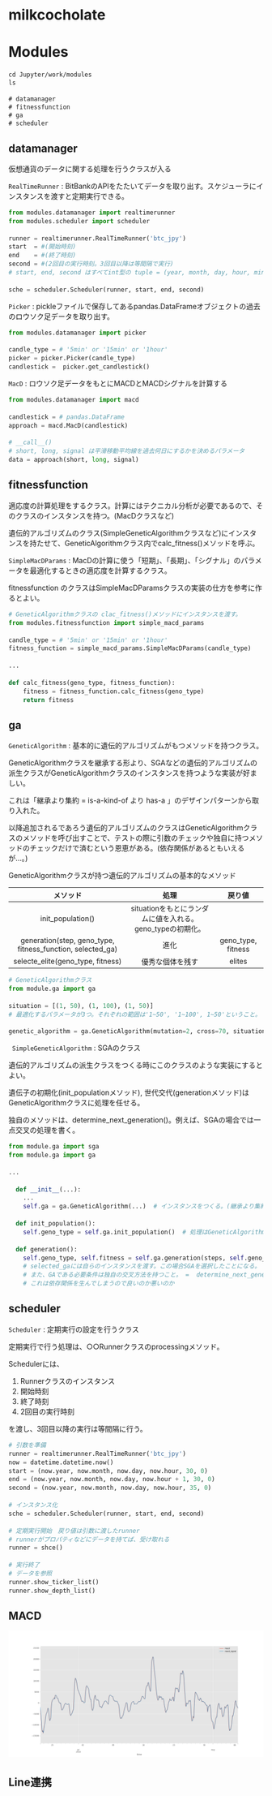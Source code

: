 # milkcocholate

# Modules

```console
cd Jupyter/work/modules
ls

# datamanager
# fitnessfunction
# ga
# scheduler
```


## datamanager

仮想通貨のデータに関する処理を行うクラスが入る

```RealTimeRunner``` : BitBankのAPIをたたいてデータを取り出す。スケジューラにインスタンスを渡すと定期実行できる。

```python
from modules.datamanager import realtimerunner
from modules.scheduler import scheduler

runner = realtimerunner.RealTimeRunner('btc_jpy')
start  = #(開始時刻)
end    = #(終了時刻)
second = #(2回目の実行時刻。3回目以降は等間隔で実行)
# start, end, second はすべてint型の tuple = (year, month, day, hour, minite, second) 

sche = scheduler.Scheduler(runner, start, end, second)
```

```Picker``` : pickleファイルで保存してあるpandas.DataFrameオブジェクトの過去のロウソク足データを取り出す。

```python
from modules.datamanager import picker

candle_type = # '5min' or '15min' or '1hour'
picker = picker.Picker(candle_type)
candlestick =  picker.get_candlestick()
```

```MacD``` : ロウソク足データをもとにMACDとMACDシグナルを計算する

```python
from modules.datamanager import macd

candlestick = # pandas.DataFrame
approach = macd.MacD(candlestick)

# __call__()
# short, long, signal は平滑移動平均線を過去何日にするかを決めるパラメータ
data = approach(short, long, signal)
```

## fitnessfunction

適応度の計算処理をするクラス。計算にはテクニカル分析が必要であるので、そのクラスのインスタンスを持つ。(MacDクラスなど)

遺伝的アルゴリズムのクラス(SimpleGeneticAlgorithmクラスなど)にインスタンスを持たせて、GeneticAlgorithmクラス内でcalc_fitness()メソッドを呼ぶ。

```SimpleMacDParams``` : MacDの計算に使う「短期」、「長期」、「シグナル」のパラメータを最適化するときの適応度を計算するクラス。

fitnessfunction のクラスはSimpleMacDParamsクラスの実装の仕方を参考に作るとよい。

```python
# GeneticAlgorithmクラスの clac_fitness()メソッドにインスタンスを渡す。
from modules.fitnessfunction import simple_macd_params

candle_type = # '5min' or '15min' or '1hour'
fitness_function = simple_macd_params.SimpleMacDParams(candle_type)

...

def calc_fitness(geno_type, fitness_function):
    fitness = fitness_function.calc_fitness(geno_type)
    return fitness
```

## ga

```GeneticAlgorithm``` : 基本的に遺伝的アルゴリズムがもつメソッドを持つクラス。

GeneticAlgorithmクラスを継承する形より、SGAなどの遺伝的アルゴリズムの派生クラスがGeneticAlgorithmクラスのインスタンスを持つような実装が好ましい。

これは「継承より集約  = is-a-kind-of より has-a 」のデザインパターンから取り入れた。

以降追加されるであろう遺伝的アルゴリズムのクラスはGeneticAlgorithmクラスのメソッドを呼び出すことで、テストの際に引数のチェックや独自に持つメソッドのチェックだけで済むという恩恵がある。(依存関係があるともいえるが...。)

GeneticAlgorithmクラスが持つ遺伝的アルゴリズムの基本的なメソッド

| メソッド | 処理 | 戻り値 |
|:------------:|:---------------:|:------------------------:|
| init_population() | situationをもとにランダムに値を入れる。geno_typeの初期化。 |  |
| generation(step, geno_type, fitness_function, selected_ga) | 進化 | geno_type, fitness |
| selecte_elite(geno_type, fitness) | 優秀な個体を残す | elites |

```python
# GeneticAlgorithmクラス
from module.ga import ga

situation = [(1, 50), (1, 100), (1, 50)]
# 最適化するパラメータが3つ。それぞれの範囲は'1~50', '1~100', 1~50'ということ。

genetic_algorithm = ga.GeneticAlgorithm(mutation=2, cross=70, situation=situation, elite_num=1, population=100)
```

``` SimpleGeneticAlgorithm``` : SGAのクラス

遺伝的アルゴリズムの派生クラスをつくる時にこのクラスのような実装にするとよい。

遺伝子の初期化(init_populationメソッド), 世代交代(generationメソッド)はGeneticAlgorithmクラスに処理を任せる。

独自のメソッドは、determine_next_generation()。例えば、SGAの場合では一点交叉の処理を書く。

```python
from module.ga import sga
from module.ga import ga 

...

  def __init__(...):
    ...
    self.ga = ga.GeneticAlgorithm(...)  # インスタンスをつくる。(継承より集約 = is-a-kind-of より has-a)
    
  def init_population():
    self.geno_type = self.ga.init_population()  # 処理はGeneticAlgorithmクラスを利用
  
  def generation():
    self.geno_type, self.fitness = self.ga.generation(steps, self.geno_type, self.fitness_function, selected_ga=self) 
    # selected_gaには自らのインスタンスを渡す。この場合SGAを選択したことになる。
    # また、GAである必要条件は独自の交叉方法を持つこと。 =  determine_next_generationメソッドを持つこととなる。
    # これは依存関係を生んでしまうので良いのか悪いのか

```

## scheduler

```Scheduler``` : 定期実行の設定を行うクラス

定期実行で行う処理は、○○Runnerクラスのprocessingメソッド。

Schedulerには、
1. Runnerクラスのインスタンス
2. 開始時刻
3. 終了時刻
4. 2回目の実行時刻

を渡し、3回目以降の実行は等間隔に行う。

```python
# 引数を準備
runner = realtimerunner.RealTimeRunner('btc_jpy')
now = datetime.datetime.now()
start = (now.year, now.month, now.day, now.hour, 30, 0)
end = (now.year, now.month, now.day, now.hour + 1, 30, 0)
second = (now.year, now.month, now.day, now.hour, 35, 0)

# インスタンス化
sche = scheduler.Scheduler(runner, start, end, second)

# 定期実行開始　戻り値は引数に渡したrunner
# runnerがプロパティなどにデータを持てば、受け取れる
runner = shce()  

# 実行終了
# データを参照
runner.show_ticker_list()
runner.show_depth_list()

```

## MACD
![画像](./images/Figure_1.png)

## Line連携

